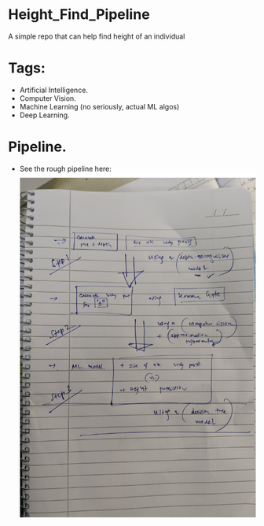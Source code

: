# Height_Find_Pipeline
A simple repo that can help find height of an individual

# Tags:
- Artificial Intelligence.
- Computer Vision.
- Machine Learning (no seriously, actual ML algos)
- Deep Learning.

# Pipeline.

- See the rough pipeline here:
<img src="process_0.jpg" height="700" width="500"></img>
